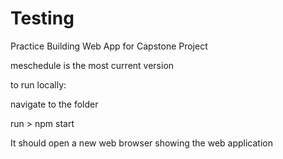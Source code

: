 # Testing
Practice Building Web App for Capstone Project

meschedule is the most current version

to run locally:

navigate to the folder

run > npm start

It should open a new web browser showing the web application

